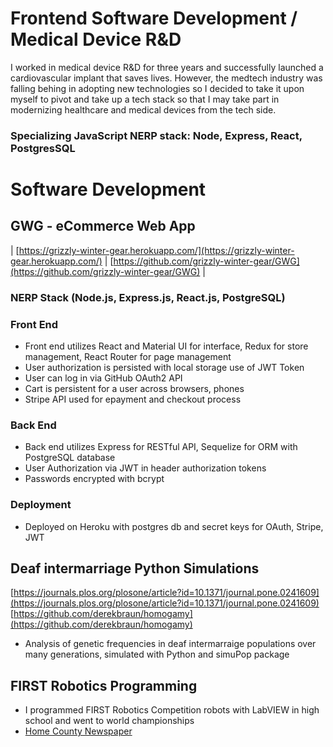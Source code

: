 # Frontend Software Development / Medical Device R&D
I worked in medical device R&D for three years and successfully launched a cardiovascular implant that saves lives. However, the medtech industry was falling behing in adopting new technologies so I decided to take it upon myself to pivot and take up a tech stack so that I may take part in modernizing healthcare and medical devices from the tech side.

### Specializing JavaScript NERP stack: Node, Express, React, PostgresSQL

# Software Development
## GWG - eCommerce Web App

| [https://grizzly-winter-gear.herokuapp.com/](https://grizzly-winter-gear.herokuapp.com/) | [https://github.com/grizzly-winter-gear/GWG](https://github.com/grizzly-winter-gear/GWG) |

### NERP Stack (Node.js, Express.js, React.js, PostgreSQL)
### Front End
- Front end utilizes React and Material UI for interface, Redux for store management, React Router for page management
- User authorization is persisted with local storage use of JWT Token
- User can log in via GitHub OAuth2 API
- Cart is persistent for a user across browsers, phones
- Stripe API used for epayment and checkout process

### Back End
- Back end utilizes Express for RESTful API, Sequelize for ORM with PostgreSQL database
- User Authorization via JWT in header authorization tokens
- Passwords encrypted with bcrypt

### Deployment
- Deployed on Heroku with postgres db and secret keys for OAuth, Stripe, JWT

## Deaf intermarriage Python Simulations
[https://journals.plos.org/plosone/article?id=10.1371/journal.pone.0241609](https://journals.plos.org/plosone/article?id=10.1371/journal.pone.0241609)
[https://github.com/derekbraun/homogamy](https://github.com/derekbraun/homogamy)
- Analysis of genetic frequencies in deaf intermarraige populations over many generations, simulated with Python and simuPop package

## FIRST Robotics Programming
- I programmed FIRST Robotics Competition robots with LabVIEW in high school and went to world championships
- [Home County Newspaper](https://www.gwinnettdailypost.com/archive/tech-team-from-suwanee-high-school-takes-on-the-world-this-weekend/article_592eb681-aca8-59ee-b78f-0b13ec62cbbb.html)
